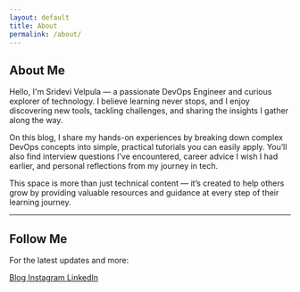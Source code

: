 ```yaml
---
layout: default
title: About
permalink: /about/
---
```


<section class="about-intro">
  <h1>About Me</h1>

  <p>Hello, I'm Sridevi Velpula — a passionate DevOps Engineer and curious explorer of technology. I believe learning never stops, and I enjoy discovering new tools, tackling challenges, and sharing the insights I gather along the way.</p>

  <p>On this blog, I share my hands-on experiences by breaking down complex DevOps concepts into simple, practical tutorials you can easily apply. You’ll also find interview questions I’ve encountered, career advice I wish I had earlier, and personal reflections from my journey in tech.</p>

  <p>This space is more than just technical content — it’s created to help others grow by providing valuable resources and guidance at every step of their learning journey.</p>
</section>

<hr>

<section class="about-follow">
  <h2>Follow Me</h2>

  <p>For the latest updates and more:</p>

  <div class="social-badges social-left">
  <a href="https://srideviblogs.github.io/" class="btn blog-btn" target="_blank" rel="noopener">
    <i class="fas fa-blog"></i> Blog
  </a>
  <a href="https://instagram.com/everydayjournalblog" class="btn instagram-btn" target="_blank" rel="noopener">
    <i class="fab fa-instagram"></i> Instagram
  </a>
  <a href="https://www.linkedin.com/in/sandeep-pochu-27589b274/" class="btn linkedin-btn" target="_blank" rel="noopener">
    <i class="fab fa-linkedin"></i> LinkedIn
  </a>
</div>

</section>


